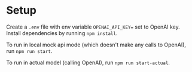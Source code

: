 # Setup

Create a `.env` file with env variable `OPENAI_API_KEY=` set to OpenAI key. Install dependencies by running `npm install`. 

To run in local mock api mode (which doesn't make any calls to OpenAI), run `npm run start`.

To run in actual model (calling OpenAI), run `npm run start-actual`.
